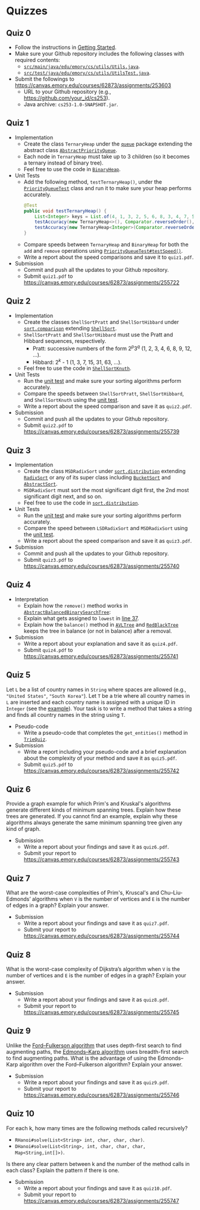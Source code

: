 # Quizzes

## Quiz 0

* Follow the instructions in [Getting Started](getting_started.md).
* Make sure your Github repository includes the following classes with required contents:
  *  [`src/main/java/edu/emory/cs/utils/Utils.java`](../src/main/java/edu/emory/cs/utils/Utils.java).
  *  [`src/test/java/edu/emory/cs/utils/UtilsTest.java`](../src/test/java/edu/emory/cs/utils/UtilsTest.java).
* Submit the followings to https://canvas.emory.edu/courses/62873/assignments/253603
  * URL to your Github repository (e.g., https://github.com/your_id/cs253).
  * Java archive: `cs253-1.0-SNAPSHOT.jar`.

## Quiz 1

* Implementation
  * Create the class `TernaryHeap` under the [`queue`](../src/main/java/edu/emory/cs/queue/) package extending the abstract class [`AbstractPriorityQueue`](../src/main/java/edu/emory/cs/queue/AbstractPriorityQueue.java).
  * Each node in `TernaryHeap` must take up to 3 children (so it becomes a ternary instead of binary tree).
  * Feel free to use the code in [`BinaryHeap`](../src/main/java/edu/emory/cs/queue/BinaryHeap.java).
* Unit Tests
  * Add the following method, `testTernaryHeap()`, under the [`PriorityQueueTest`](../src/test/java/edu/emory/cs/queue/PriorityQueueTest.java) class and run it to make sure your heap performs accurately.
    ```java
    @Test
    public void testTernaryHeap() {
        List<Integer> keys = List.of(4, 1, 3, 2, 5, 6, 8, 3, 4, 7, 5, 9, 7);
        testAccuracy(new TernaryHeap<>(), Comparator.reverseOrder(), new ArrayList<>(keys));
        testAccuracy(new TernaryHeap<Integer>(Comparator.reverseOrder()), Comparator.naturalOrder(), new ArrayList<>(keys));
    }
    ```
  * Compare speeds between `TernaryHeap` and `BinaryHeap` for both the `add` and `remove` operations using [`PriorityQueueTest#testSpeed()`](../tree/master/src/queue/PriorityQueueTest.java).
  * Write a report about the speed comparisons and save it to `quiz1.pdf`.
* Submission
  * Commit and push all the updates to your Github repository.
  * Submit `quiz1.pdf` to https://canvas.emory.edu/courses/62873/assignments/255722

## Quiz 2

* Implementation
  * Create the classes `ShellSortPratt` and `ShellSortHibbard` under [`sort.comparison`](../src/main/java/edu/emory/cs/sort/comparison) extending [`ShellSort`](../src/main/java/edu/emory/cs/sort/comparison/ShellSort.java).
  * `ShellSortPratt` and `ShellSortHibbard` must use the Pratt and Hibbard sequences, respectively.
    * Pratt: successive numbers of the form 2<sup><i>p</i></sup>3<sup><i>q</i></sup> (1, 2, 3, 4, 6, 8, 9, 12, ...).
    * Hibbard: 2<sup><i>k</i></sup> - 1 (1, 3, 7, 15, 31, 63, ...).
  * Feel free to use the code in [`ShellSortKnuth`](../src/main/java/edu/emory/cs/sort/comparison/ShellSortKnuth.java).
* Unit Tests
  * Run the [unit test](../src/test/java/edu/emory/cs/sort/SortTest.java) and make sure your sorting algorithms perform accurately.
  * Compare the speeds between `ShellSortPratt`, `ShellSortHibbard`, and `ShellSortKnuth` using the [unit test](../src/test/java/edu/emory/cs/sort/SortTest.java).
  * Write a report about the speed comparison and save it as `quiz2.pdf`.
* Submission
  * Commit and push all the updates to your Github repository.
  * Submit `quiz2.pdf` to https://canvas.emory.edu/courses/62873/assignments/255739


## Quiz 3

* Implementation
  * Create the class `MSDRadixSort` under [`sort.distribution`](../src/main/java/edu/emory/cs/sort/distribution) extending [`RadixSort`](../src/main/java/edu/emory/cs/sort/distribution/RadixSort.java) or any of its super class including [`BucketSort`](../src/main/java/edu/emory/cs/sort/distribution/BucketSort.java) and [`AbstractSort`](../src/main/java/edu/emory/cs/sort/AbstractSort.java).
  * `MSDRadixSort` must sort the most significant digit first, the 2nd most significant digit next, and so on.
  * Feel free to use the code in [`sort.distribution`](../src/main/java/edu/emory/cs/sort/distribution/).
* Unit Tests
  * Run the [unit test](../src/test/java/edu/emory/cs/sort/SortTest.java) and make sure your sorting algorithms perform accurately.
  * Compare the speed between `LSDRadixSort` and `MSDRadixSort` using the [unit test](../src/test/java/edu/emory/cs/sort/SortTest.java).
  * Write a report about the speed comparison and save it as `quiz3.pdf`.
* Submission
  * Commit and push all the updates to your Github repository.
  * Submit `quiz3.pdf` to https://canvas.emory.edu/courses/62873/assignments/255740


## Quiz 4

* Interpretation
  * Explain how the `remove()` method works in [`AbstractBalancedBinarySearchTree`](../src/main/java/edu/emory/cs/tree/balanced/AbstractBalancedBinarySearchTree.java#L33):
  * Explain what gets assigned to `lowest` in [line 37](../src/main/java/edu/emory/cs/tree/balanced/AbstractBalancedBinarySearchTree.java#L37).
  * Explain how the `balance()` method in [`AVLTree`](../src/main/java/edu/emory/cs/tree/balanced/AVLTree.java#L41) and [`RedBlackTree`](../src/main/java/edu/emory/cs/tree/balanced/RedBlackTree.java#L28) keeps the tree in balance (or not in balance) after a removal.
* Submission
  * Write a report about your explanation and save it as `quiz4.pdf`.
  * Submit `quiz4.pdf` to https://canvas.emory.edu/courses/62873/assignments/255741


## Quiz 5

Let `L` be a list of country names in `String` where spaces are allowed (e.g., `"United States"`, `"South Korea"`).
Let `T` be a trie where all country names in `L` are inserted and each country name is assigned with a unique ID in `Integer` (see the [example](img/tries-2.png)).
Your task is to write a method that takes a string and finds all country names in the string using `T`.

* Pseudo-code
  * Write a pseudo-code that completes the `get_entities()` method in [`TrieQuiz`](../src/main/java/edu/emory/cs/trie/TrieQuiz.java#L31).
* Submission
  * Write a report including your pseudo-code and a brief explanation about the complexity of your method and save it as `quiz5.pdf`.
  * Submit `quiz5.pdf` to https://canvas.emory.edu/courses/62873/assignments/255742


## Quiz 6

Provide a graph example for which Prim's and Kruskal's algorithms generate different kinds of minimum spanning trees.  Explain how these trees are generated.  If you cannot find an example, explain why these algorithms always generate the same minimum spanning tree given any kind of graph.

* Submission
  * Write a report about your findings and save it as `quiz6.pdf`.
  * Submit your report to https://canvas.emory.edu/courses/62873/assignments/255743


## Quiz 7

What are the worst-case complexities of Prim's, Kruscal's and Chu–Liu-Edmonds’ algorithms when `V` is the number of vertices and `E` is the number of edges in a graph? Explain your answer.

* Submission
  * Write a report about your findings and save it as `quiz7.pdf`.
  * Submit your report to https://canvas.emory.edu/courses/62873/assignments/255744


## Quiz 8

What is the worst-case complexity of Dijkstra’s algorithm when `V` is the number of vertices and `E` is the number of edges in a graph? Explain your answer.

* Submission
  * Write a report about your findings and save it as `quiz8.pdf`.
  * Submit your report to https://canvas.emory.edu/courses/62873/assignments/255745


## Quiz 9

Unlike the [Ford–Fulkerson algorithm](https://en.wikipedia.org/wiki/Ford%E2%80%93Fulkerson_algorithm) that uses depth-first search to find augmenting paths, the [Edmonds–Karp algorithm](https://en.wikipedia.org/wiki/Edmonds%E2%80%93Karp_algorithm) uses breadth-first search to find augmenting paths.  What is the advantage of using the Edmonds–Karp algorithm over the Ford–Fulkerson algorithm?  Explain your answer.

* Submission
  * Write a report about your findings and save it as `quiz9.pdf`.
  * Submit your report to https://canvas.emory.edu/courses/62873/assignments/255746


## Quiz 10

For each k, how many times are the following methods called recursively?
* `RHanoi#solve(List<String> int, char, char, char)`.
* `DHanoi#solve(List<String>, int, char, char, char, Map<String,int[]>)`.

Is there any clear pattern between k and the number of the method calls in each class? Explain the pattern if there is one.

* Submission
  * Write a report about your findings and save it as `quiz10.pdf`.
  * Submit your report to https://canvas.emory.edu/courses/62873/assignments/255747
